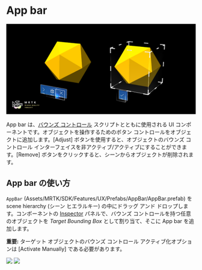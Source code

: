 # App bar

![App bar](../Documentation/Images/AppBar/MRTK_AppBar_Main.png)

App bar は、[バウンズ コントロール](README_BoundsControl.md) スクリプトとともに使用される UI コンポーネントです。オブジェクトを操作するためのボタン コントロールをオブジェクトに追加します。[Adjust] ボタンを使用すると、オブジェクトのバウンズ コントロール インターフェイスを非アクティブ/アクティブにすることができます。[Remove] ボタンをクリックすると、シーンからオブジェクトが削除されます。

## App bar の使い方
`AppBar` (Assets/MRTK/SDK/Features/UX/Prefabs/AppBar/AppBar.prefab) を scene hierarchy (シーン ヒエラルキー) の中にドラッグ アンド ドロップします。コンポーネントの [Inspector](インスペクター) パネルで、バウンズ コントロールを持つ任意のオブジェクトを  *Target Bounding Box* として割り当て、そこに App bar を追加します。

**重要:** ターゲット オブジェクトのバウンズ コントロール アクティブ化オプションは [Activate Manually] である必要があります。

<img src="../Documentation/Images/AppBar/MRTK_AppBar_Setup1.png" width="450">

<img src="../Documentation/Images/AppBar/MRTK_AppBar_Setup2.png" width="450">


